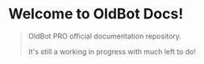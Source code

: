 # Welcome to OldBot Docs!

> OldBot PRO official documentation repository.
>
> It's still a working in progress with much left to do!


